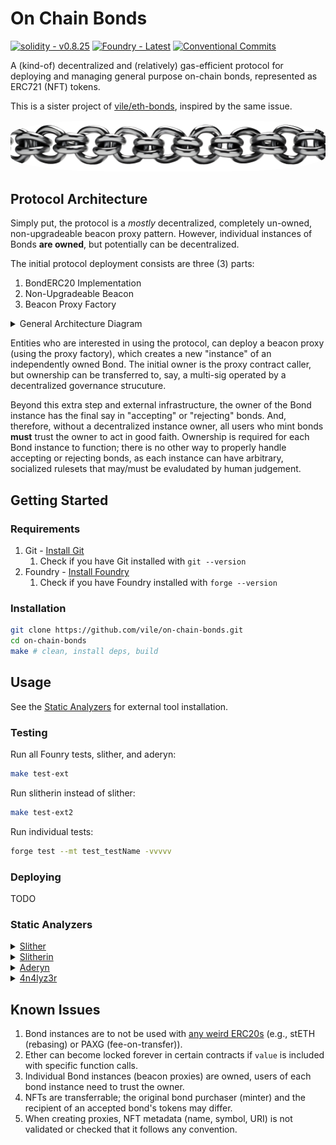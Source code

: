 # On Chain Bonds

[![solidity - v0.8.25](https://img.shields.io/badge/solidity-v0.8.25-2ea44f?logo=solidity)](https://soliditylang.org/)
[![Foundry - Latest](https://img.shields.io/static/v1?label=Foundry&message=latest&color=black&logo=solidity&logoColor=white)](https://book.getfoundry.sh/)
[![Conventional Commits](https://img.shields.io/badge/Conventional%20Commits-1.0.0-%23FE5196?logo=conventionalcommits&logoColor=white)](https://conventionalcommits.org)

A (kind-of) decentralized and (relatively) gas-efficient protocol for deploying and managing general purpose on-chain bonds, represented as ERC721 (NFT) tokens. 

This is a sister project of [vile/eth-bonds](https://github.com/vile/eth-bonds), inspired by the same issue.

<center>
<img 
    src=".assets/images/0-chain-links-logo.png"
    alt="AI generated image of a chain"
    style="border-radius: 30%;"
/>
</center>

## Protocol Architecture

Simply put, the protocol is a *mostly* decentralized, completely un-owned, non-upgradeable beacon proxy pattern.
However, individual instances of Bonds **are owned**, but potentially can be decentralized.

The initial protocol deployment consists are three (3) parts:

1) BondERC20 Implementation
2) Non-Upgradeable Beacon
3) Beacon Proxy Factory

<details>
<summary>General Architecture Diagram</summary>
<br/>

<img 
    src=".assets/images/1-general-architecture.png"
    alt="Diagram showing the general architecture of the protocol"
/>

</details>

Entities who are interested in using the protocol, can deploy a beacon proxy (using the proxy factory), which creates a new "instance" of an independently owned Bond.
The initial owner is the proxy contract caller, but ownership can be transferred to, say, a multi-sig operated by a decentralized governance strucuture.

Beyond this extra step and external infrastructure, the owner of the Bond instance has the final say in "accepting" or "rejecting" bonds.
And, therefore, without a decentralized instance owner, all users who mint bonds **must** trust the owner to act in good faith.
Ownership is required for each Bond instance to function; there is no other way to properly handle accepting or rejecting bonds, as each instance can have arbitrary, socialized rulesets that may/must be evaludated by human judgement.

## Getting Started

### Requirements

1. Git - [Install Git](https://git-scm.com/book/en/v2/Getting-Started-Installing-Git)
   1. Check if you have Git installed with `git --version`
2. Foundry - [Install Foundry](https://getfoundry.sh/)
   1. Check if you have Foundry installed with `forge --version`
### Installation

```bash
git clone https://github.com/vile/on-chain-bonds.git
cd on-chain-bonds
make # clean, install deps, build
```

## Usage

See the [Static Analyzers](#static-analyzers) for external tool installation.


### Testing

Run all Founry tests, slither, and aderyn:

```bash
make test-ext
```

Run slitherin instead of slither:

```bash
make test-ext2
```

Run individual tests:

```bash
forge test --mt test_testName -vvvvv
```

### Deploying

TODO

### Static Analyzers

<details>
<summary><a href="https://github.com/crytic/slither?tab=readme-ov-file#how-to-install">Slither</a></summary>

```bash
python3 -m pip install slither-analyzer # OR
pipx install slither-analyzer
```

</details>

<details>
<summary><a href="https://github.com/pessimistic-io/slitherin?tab=readme-ov-file#installation-process">Slitherin</a></summary>

```bash
pip install slitherin
# OR
pipx install slitherin
echo -e "# Slitherin with pipx\nexport PATH=\"\$PATH:/home/$USER/.local/pipx/venvs/slitherin/bin\"\n" >> ~/.bashrc \
&& source ~/.bashrc
```

</details>

<details>
<summary><a href="https://github.com/Cyfrin/aderyn?tab=readme-ov-file#using-cargo">Aderyn</a></summary>

```bash
# Install rust if not installed already
curl --proto '=https' --tlsv1.2 -sSf https://sh.rustup.rs | sh
cargo install aderyn
```

</details>

<details>
<summary><a href="https://github.com/Picodes/4naly3er">4n4lyz3r</a></summary>

Refer to repo usage steps.

</details>

## Known Issues

1. Bond instances are to not be used with [any weird ERC20s](https://github.com/d-xo/weird-erc20) (e.g., stETH (rebasing) or PAXG (fee-on-transfer)).
2. Ether can become locked forever in certain contracts if `value` is included with specific function calls.
3. Individual Bond instances (beacon proxies) are owned, users of each bond instance need to trust the owner.
4. NFTs are transferrable; the original bond purchaser (minter) and the recipient of an accepted bond's tokens may differ.
5. When creating proxies, NFT metadata (name, symbol, URI) is not validated or checked that it follows any convention.